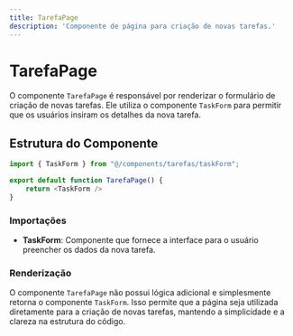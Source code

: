 ```yaml
---
title: TarefaPage
description: 'Componente de página para criação de novas tarefas.'
---
```


# TarefaPage

O componente `TarefaPage` é responsável por renderizar o formulário de criação de novas tarefas. Ele utiliza o componente `TaskForm` para permitir que os usuários insiram os detalhes da nova tarefa.

## Estrutura do Componente

```javascript
import { TaskForm } from "@/components/tarefas/taskForm";

export default function TarefaPage() {
    return <TaskForm />
}
```

### Importações

- **TaskForm**: Componente que fornece a interface para o usuário preencher os dados da nova tarefa.

### Renderização

O componente `TarefaPage` não possui lógica adicional e simplesmente retorna o componente `TaskForm`. Isso permite que a página seja utilizada diretamente para a criação de novas tarefas, mantendo a simplicidade e a clareza na estrutura do código.